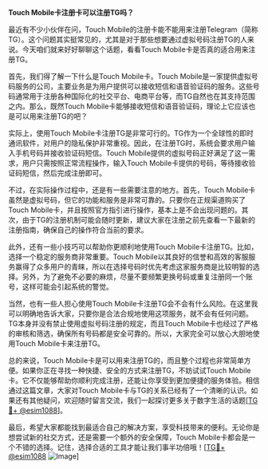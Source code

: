 **Touch Mobile卡注册卡可以注册TG吗？**

最近有不少小伙伴在问，Touch Mobile的注册卡能不能用来注册Telegram（简称TG）。这个问题其实挺常见的，尤其是对于那些想要通过虚拟号码注册TG的人来说。今天咱们就来好好聊聊这个话题，看看Touch Mobile卡是否真的适合用来注册TG。

首先，我们得了解一下什么是Touch Mobile卡。Touch Mobile是一家提供虚拟号码服务的公司，主要业务是为用户提供可以接收短信和语音验证码的服务。这些号码通常用于注册各种国际化的社交平台、电商平台等，而TG自然也在其支持范围之内。那么，既然Touch Mobile卡能够接收短信和语音验证码，理论上它应该也是可以用来注册TG的吧？

实际上，使用Touch Mobile卡注册TG是非常可行的。TG作为一个全球性的即时通讯软件，对用户的隐私保护非常重视。因此，在注册TG时，系统会要求用户输入手机号码并接收验证码短信。Touch Mobile提供的虚拟号码正好满足了这一需求，用户只需按照正常流程操作，输入Touch Mobile卡提供的号码，等待接收验证码短信，然后完成注册即可。

不过，在实际操作过程中，还是有一些需要注意的地方。首先，Touch Mobile卡虽然是虚拟号码，但它的功能和服务是非常可靠的。只要你在正规渠道购买了Touch Mobile卡，并且按照官方指引进行操作，基本上是不会出现问题的。其次，由于TG的注册机制可能会随时更新，建议大家在注册之前先查看一下最新的注册指南，确保自己的操作符合当前的要求。

此外，还有一些小技巧可以帮助你更顺利地使用Touch Mobile卡注册TG。比如，选择一个稳定的服务商非常重要。Touch Mobile以其良好的信誉和高效的客服服务赢得了众多用户的青睐，所以在选择号码时优先考虑这家服务商是比较明智的选择。另外，为了避免不必要的麻烦，尽量不要频繁更换号码或重复注册同一个账号，这样可能会引起系统的警觉。

当然，也有一些人担心使用Touch Mobile卡注册TG会不会有什么风险。在这里我可以明确地告诉大家，只要你是合法合规地使用这项服务，就不会有任何问题。TG本身并没有禁止使用虚拟号码注册的规定，而且Touch Mobile卡也经过了严格的审核和筛选，确保所有号码都是安全可靠的。所以，大家完全可以放心大胆地使用Touch Mobile卡来注册TG。

总的来说，Touch Mobile卡是可以用来注册TG的，而且整个过程也非常简单方便。如果你正在寻找一种快捷、安全的方式来注册TG，不妨试试Touch Mobile卡。它不仅能够帮助你顺利完成注册，还能让你享受到更加便捷的服务体验。相信通过这篇文章，大家对Touch Mobile卡与TG的关系已经有了一个清晰的认识。如果还有其他疑问，欢迎随时留言交流，我们一起探讨更多关于数字生活的话题[[TG💪+ @esim1088](https://t.me/s/esim1088)]。

最后，希望大家都能找到最适合自己的解决方案，享受科技带来的便利。无论你是想尝试新的社交方式，还是需要一个额外的安全保障，Touch Mobile卡都会是一个不错的选择。记住，选择合适的工具才能让我们事半功倍哦！[[TG💪+ @esim1088](https://t.me/s/esim1088) ![Image](https://i.postimg.cc/4NQfJmqS/Snipaste-2025-05-13-00-14-12.png)]